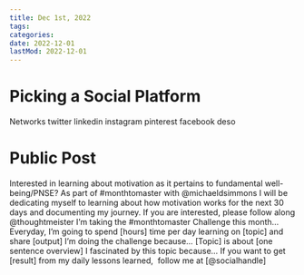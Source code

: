 ```yaml
---
title: Dec 1st, 2022
tags:
categories:
date: 2022-12-01
lastMod: 2022-12-01
---
```

# Picking a Social Platform
Networks
twitter
linkedin
instagram
pinterest
facebook
deso
# Public Post
Interested in learning about motivation as it pertains to fundamental well-being/PNSE? As part of #monthtomaster with @michaeldsimmons I will be dedicating myself to learning about how motivation works for the next 30 days and documenting my journey. If you are interested, please follow along @thoughtmeister
I’m taking the #monthtomaster Challenge this month…
Everyday, I’m going to spend [hours] time per day learning on [topic] and share [output]
I’m doing the challenge because…
[Topic] is about [one sentence overview]
I fascinated by this topic because…
If you want to get [result] from my daily lessons learned,  follow me at [@socialhandle]
